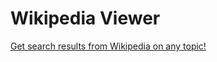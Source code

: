 # Wikipedia Viewer
[Get search results from Wikipedia on any topic!](https://terra43110.github.io/Bertrand_Russell/)
